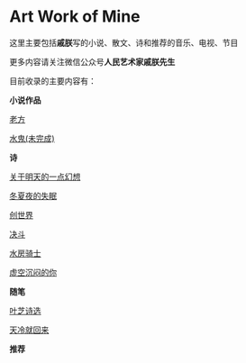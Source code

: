# Art Work of Mine
这里主要包括**戚朕**写的小说、散文、诗和推荐的音乐、电视、节目

更多内容请关注微信公众号**人民艺术家戚朕先生**

目前收录的主要内容有：

**小说作品**

[老方](/小说/%5B小说%5D%老方.md)

[水鬼(未完成)](/小说/%5B小说%5D%5B未完成%5D水鬼.md)


**诗**

[关于明天的一点幻想](/诗/%5B诗%5D关于明天的一点幻想.md)

[冬夏夜的失眠](/诗/%5B诗%5D冬夏夜的失眠.md)

[创世界](/诗/%5B诗%5D创世界.md)

[决斗](/诗/%5B诗%5D决斗.md)

[水房骑士](/诗/%5B诗%5D水房骑士.md)

[虚空沉闷的你](/诗/%5B诗%5D虚空沉闷的你.md)


**随笔**

[叶芝诗选](/随笔/%5B读书%5D叶芝诗选.md)

[天冷就回来](/随笔/%5B读书%5D天冷就回来.md)


**推荐**
